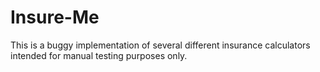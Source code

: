 # Insure-Me

This is a buggy implementation of several different insurance calculators intended for manual testing purposes only.